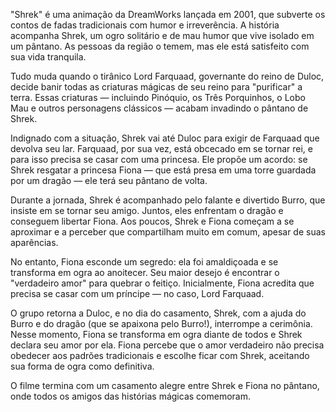 "Shrek" é uma animação da DreamWorks lançada em 2001, que subverte os contos de fadas tradicionais com humor e irreverência. A história acompanha Shrek, um ogro solitário e de mau humor que vive isolado em um pântano. As pessoas da região o temem, mas ele está satisfeito com sua vida tranquila.

Tudo muda quando o tirânico Lord Farquaad, governante do reino de Duloc, decide banir todas as criaturas mágicas de seu reino para "purificar" a terra. Essas criaturas — incluindo Pinóquio, os Três Porquinhos, o Lobo Mau e outros personagens clássicos — acabam invadindo o pântano de Shrek.

Indignado com a situação, Shrek vai até Duloc para exigir de Farquaad que devolva seu lar. Farquaad, por sua vez, está obcecado em se tornar rei, e para isso precisa se casar com uma princesa. Ele propõe um acordo: se Shrek resgatar a princesa Fiona — que está presa em uma torre guardada por um dragão — ele terá seu pântano de volta.

Durante a jornada, Shrek é acompanhado pelo falante e divertido Burro, que insiste em se tornar seu amigo. Juntos, eles enfrentam o dragão e conseguem libertar Fiona. Aos poucos, Shrek e Fiona começam a se aproximar e a perceber que compartilham muito em comum, apesar de suas aparências.

No entanto, Fiona esconde um segredo: ela foi amaldiçoada e se transforma em ogra ao anoitecer. Seu maior desejo é encontrar o "verdadeiro amor" para quebrar o feitiço. Inicialmente, Fiona acredita que precisa se casar com um príncipe — no caso, Lord Farquaad.

O grupo retorna a Duloc, e no dia do casamento, Shrek, com a ajuda do Burro e do dragão (que se apaixona pelo Burro!), interrompe a cerimônia. Nesse momento, Fiona se transforma em ogra diante de todos e Shrek declara seu amor por ela. Fiona percebe que o amor verdadeiro não precisa obedecer aos padrões tradicionais e escolhe ficar com Shrek, aceitando sua forma de ogra como definitiva.

O filme termina com um casamento alegre entre Shrek e Fiona no pântano, onde todos os amigos das histórias mágicas comemoram.

